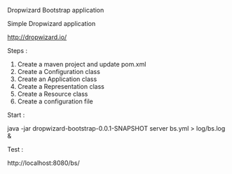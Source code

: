 Dropwizard Bootstrap application

Simple Dropwizard application

http://dropwizard.io/

Steps :

1. Create a maven project and update pom.xml
2. Create a Configuration class
3. Create an Application class
4. Create a Representation class   
5. Create a Resource class
6. Create a configuration file

Start :

java -jar dropwizard-bootstrap-0.0.1-SNAPSHOT server bs.yml > log/bs.log &

Test :

http://localhost:8080/bs/
